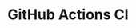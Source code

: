 # GitHub Actions CI




















































































































































































































































































































































































































































































































































































































































































































































































































































































































































































































































































































































































































































































































































































































































































































































































































































































































































































































































































































































































































































































































































































































































































































































































































































































































































































































































